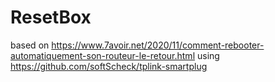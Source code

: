 # ResetBox

based on https://www.7avoir.net/2020/11/comment-rebooter-automatiquement-son-routeur-le-retour.html
using https://github.com/softScheck/tplink-smartplug
